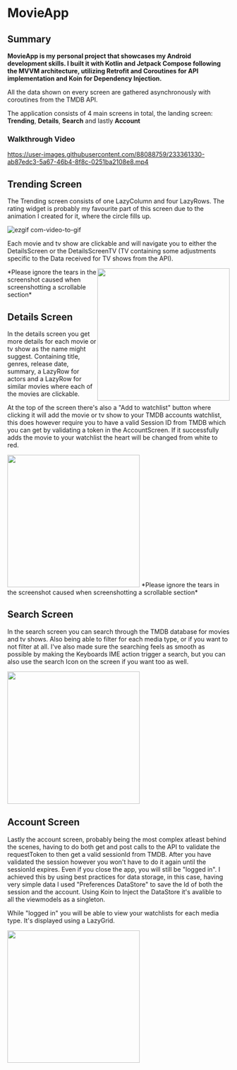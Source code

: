 # MovieApp

## Summary
**MovieApp is my personal project that showcases my Android development skills. I built it with Kotlin and Jetpack Compose following the MVVM architecture, utilizing Retrofit and Coroutines for API implementation and Koin for Dependency Injection.**

All the data shown on every screen are gathered asynchronously with coroutines from the TMDB API.

The application consists of 4 main screens in total, the landing screen: **Trending**, **Details**, **Search** and lastly **Account**

### Walkthrough Video

https://user-images.githubusercontent.com/88088759/233361330-ab87edc3-5a67-46b4-8f8c-0251ba2108e8.mp4

## Trending Screen
The Trending screen consists of one LazyColumn and four LazyRows. The rating widget is probably my favourite part of this screen due to the animation I created for it, where the circle fills up. 

![ezgif com-video-to-gif](https://user-images.githubusercontent.com/88088759/233360912-0fa60f93-8d08-453c-afe8-124c623ae2cc.gif)

Each movie and tv show are clickable and will navigate you to either the DetailsScreen or the DetailsScreenTV (TV containing some adjustments specific to the Data received for TV shows from the API).

<img style="float: right;" src="https://user-images.githubusercontent.com/88088759/233341400-ecf3a0fc-04df-4705-a66a-26cc823e3ba2.jpg" width="300"> 
*Please ignore the tears in the screenshot caused when screenshotting a scrollable section*

## Details Screen
In the details screen you get more details for each movie or tv show as the name might suggest. Containing title, genres, release date, summary, a LazyRow for actors and a LazyRow for similar movies where each of the movies are clickable.

At the top of the screen there's also a "Add to watchlist" button where clicking it will add the movie or tv show to your TMDB accounts watchlist, this does however require you to have a valid Session ID from TMDB which you can get by validating a token in the AccountScreen. If it successfully adds the movie to your watchlist the heart will be changed from white to red.

<img src="https://user-images.githubusercontent.com/88088759/233341406-2396c342-b852-4d2a-867a-7f839fc8175a.jpg" width="300">
*Please ignore the tears in the screenshot caused when screenshotting a scrollable section*

## Search Screen
In the search screen you can search through the TMDB database for movies and tv shows. Also being able to filter for each media type, or if you want to not filter at all. I've also made sure the searching feels as smooth as possible by making the Keyboards IME action trigger a search, but you can also use the search Icon on the screen if you want too as well.

<img src="https://user-images.githubusercontent.com/88088759/233341413-e46366ff-a703-4da3-99e3-e03e96eb16d1.jpg" width="300">

## Account Screen
Lastly the account screen, probably being the most complex atleast behind the scenes, having to do both get and post calls to the API to validate the requestToken to then get a valid sessionId from TMDB. After you have validated the session however you won't have to do it again until the sessionId expires. Even if you close the app, you will still be "logged in". I achieved this by using best practices for data storage, in this case, having very simple data I used "Preferences DataStore" to save the Id of both the session and the account. Using Koin to Inject the DataStore it's avalible to all the viewmodels as a singleton.

While "logged in" you will be able to view your watchlists for each media type. It's displayed using a LazyGrid.

<img src="https://user-images.githubusercontent.com/88088759/233341420-fec6b216-6d8c-469b-a48c-6cbe0a97fdb7.jpg" width="300">
